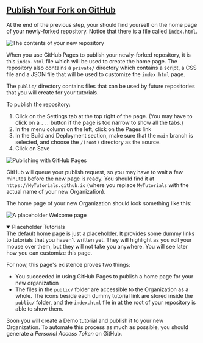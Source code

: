 <section
id="publish-your-fork"
aria-labelledby="publish-your-fork"
data-item="Publish Your Fork"
>
<h2><a href="#publish-your-fork">Publish Your Fork on GitHub</a></h2>

At the end of the previous step, your should find yourself on the home page of your newly-forked repository. Notice that there is a file called `index.html`.

![The contents of your new repository](images/index.webp)

When you use GitHub Pages to publish your newly-forked repository, it is this `index.html` file which will be used to create the home page. The repository also contains a `private/` directory which contains a script, a CSS file and a JSON file that will be used to customize the `index.html` page.

The `public/` directory contains files that can be used by future repositories that you will create for your tutorials.

To publish the repository:

1. Click on the Settings tab at the top right of the page. (You may have to click on a `...` button if the page is too narrow to show all the tabs.)
2. In the menu column on the left, click on the Pages link
3. In the Build and Deployment section, make sure that the `main` branch is selected, and choose the `/(root)` directory as the source.
4. Click on Save

![Publishing with GitHub Pages](images/GitHubPages.webp)

GitHub will queue your publish request, so you may have to wait a few minutes before the new page is ready. You should find it at `https://MyTutorials.github.io` (where you replace `MyTutorials` with the actual name of your new Organization).

The home page of your new Organization should look something like this:

![A placeholder Welcome page](images/Welcome.webp)

<details
class="pivot"
open
>
<summary>Placeholder Tutorials</summary>
The default home page is just a placeholder. It provides some dummy links to tutorials that you haven't written yet. They will highlight as you roll your mouse over them, but they will not take you anywhere. You will see later how you can customize this page.

For now, this page's existence proves two things:

* You succeeded in using GitHub Pages to publish a home page for your new organization
* The files in the `public/` folder are accessible to the Organization as a whole. The icons beside each dummy tutorial link are stored inside the `public/` folder, and the `index.html` file in at the root of your repository is able to show them.

Soon you will create a Demo tutorial and publish it to your new Organization. To automate this process as much as possible, you should generate a _Personal Access Token_ on GitHub. 

</details>
</section>